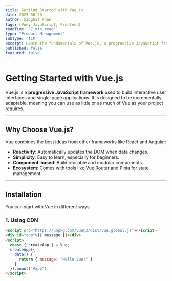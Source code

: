 ```yaml
---
title: Getting Started with Vue.js
date: 2025-08-20
author: Sibghat Khan
tags: [Vue, JavaScript, Frontend]
readTime: "7 min read"
type: "Product Management"
subType: 'TCP'
excerpt: Learn the fundamentals of Vue.js, a progressive JavaScript framework for building modern web applications.
published: false
featured: false
---
```


# Getting Started with Vue.js

Vue.js is a **progressive JavaScript framework** used to build interactive user interfaces and single-page applications. It is designed to be incrementally adaptable, meaning you can use as little or as much of Vue as your project requires.

---

## Why Choose Vue.js?

Vue combines the best ideas from other frameworks like React and Angular:
- **Reactivity**: Automatically updates the DOM when data changes.
- **Simplicity**: Easy to learn, especially for beginners.
- **Component-based**: Build reusable and modular components.
- **Ecosystem**: Comes with tools like Vue Router and Pinia for state management.

---

## Installation

You can start with Vue in different ways:

### 1. Using CDN
```html
<script src="https://unpkg.com/vue@3/dist/vue.global.js"></script>
<div id="app">{{ message }}</div>
<script>
  const { createApp } = Vue;
  createApp({
    data() {
      return { message: "Hello Vue!" }
    }
  }).mount("#app");
</script>
